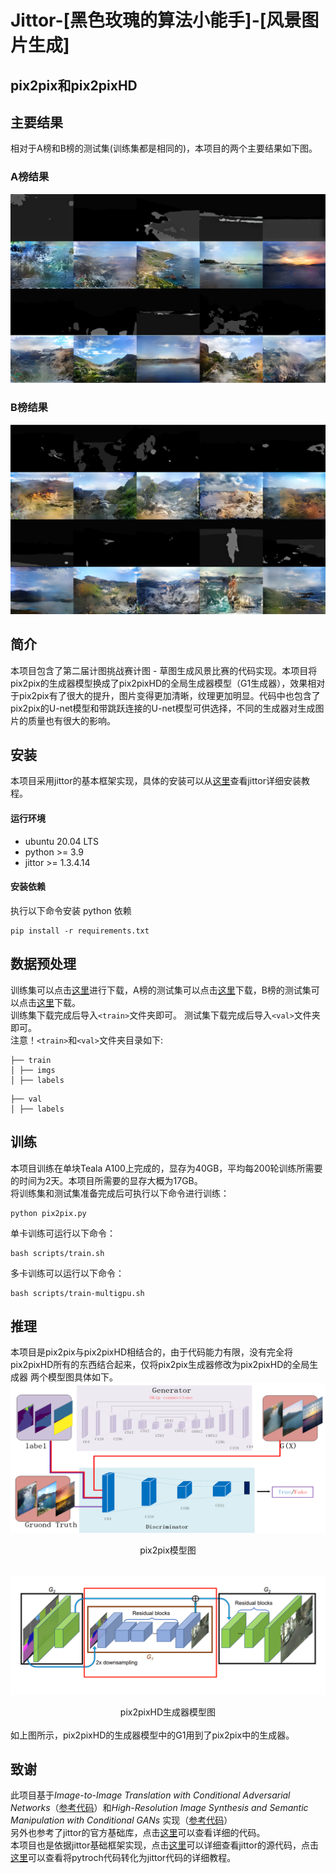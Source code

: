 # Jittor-[黑色玫瑰的算法小能手]-[风景图片生成]
## pix2pix和pix2pixHD
## 主要结果
相对于A榜和B榜的测试集(训练集都是相同的)，本项目的两个主要结果如下图。
### A榜结果
![主要结果](./img/A.png)
### B榜结果
![主要结果](./img/B.png)

## 简介
本项目包含了第二届计图挑战赛计图 - 草图生成风景比赛的代码实现。本项目将pix2pix的生成器模型换成了pix2pixHD的全局生成器模型（G1生成器），效果相对于pix2pix有了很大的提升，图片变得更加清晰，纹理更加明显。代码中也包含了pix2pix的U-net模型和带跳跃连接的U-net模型可供选择，不同的生成器对生成图片的质量也有很大的影响。

## 安装 
本项目采用jittor的基本框架实现，具体的安装可以从[这里](https://cg.cs.tsinghua.edu.cn/jittor/download/)查看jittor详细安装教程。
#### 运行环境
- ubuntu 20.04 LTS
- python >= 3.9
- jittor >= 1.3.4.14

#### 安装依赖
执行以下命令安装 python 依赖
```
pip install -r requirements.txt
```

## 数据预处理
训练集可以点击[这里]()进行下载，A榜的测试集可以点击[这里]()下载，B榜的测试集可以点击[这里]()下载。<br />
训练集下载完成后导入`<train>`文件夹即可。
测试集下载完成后导入`<val>`文件夹即可。<br />
注意！`<train>`和`<val>`文件夹目录如下:<br />
```
├── train
│ ├── imgs
│ ├── labels
```
```
├── val
│ ├── labels
```
## 训练
本项目训练在单块Teala A100上完成的，显存为40GB，平均每200轮训练所需要的时间为2天。本项目所需要的显存大概为17GB。<br />
将训练集和测试集准备完成后可执行以下命令进行训练：
```
python pix2pix.py
```

单卡训练可运行以下命令：
```
bash scripts/train.sh
```

多卡训练可以运行以下命令：
```
bash scripts/train-multigpu.sh
```

## 推理
本项目是pix2pix与pix2pixHD相结合的，由于代码能力有限，没有完全将pix2pixHD所有的东西结合起来，仅将pix2pix生成器修改为pix2pixHD的全局生成器
两个模型图具体如下。
![pix2pix模型图](./img/pix2pix.png)
<center>pix2pix模型图</center> 
<br />  

![pix2pixHD生成器模型图](./img/pix2pixHDG1.png)
<center>pix2pixHD生成器模型图</center> 
<br /> 
如上图所示，pix2pixHD的生成器模型中的G1用到了pix2pix中的生成器。<br />

## 致谢
此项目基于*Image-to-Image Translation with Conditional Adversarial Networks*（[参考代码](https://github.com/junyanz/pytorch-CycleGAN-and-pix2pix)）和*High-Resolution Image Synthesis and Semantic Manipulation with Conditional GANs* 实现（[参考代码](https://github.com/NVIDIA/pix2pixHD)）<br />
另外也参考了jittor的官方基础库，点击[这里](https://github.com/Jittor/JGAN)可以查看详细的代码。<br />
本项目也是依据jittor基础框架实现，点击[这里]()可以详细查看jittor的源代码，点击[这里](https://cg.cs.tsinghua.edu.cn/jittor/tutorial/2020-5-2-16-43-pytorchconvert/)可以查看将pytroch代码转化为jittor代码的详细教程。
